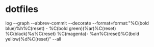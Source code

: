 # dotfiles

log --graph --abbrev-commit --decorate --format=format:\"%C(bold blue)%h%C(reset) - %C(bold green)(%ar)%C(reset) %C(black)%s%C(reset) %C(magenta)- %an%C(reset)%C(bold yellow)%d%C(reset)\" --all
